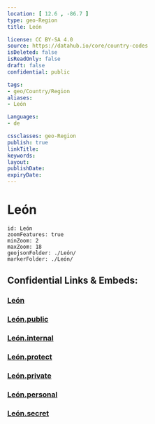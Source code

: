 ```yaml
---
location: [ 12.6 , -86.7 ] 
type: geo-Region
title: León

license: CC BY-SA 4.0
source: https://datahub.io/core/country-codes
isDeleted: false
isReadOnly: false
draft: false
confidential: public

tags:
- geo/Country/Region
aliases:
- León

Languages:
- de

cssclasses: geo-Region
publish: true
linkTitle: 
keywords: 
layout: 
publishDate: 
expiryDate: 
---
```


# León

```leaflet
id: León
zoomFeatures: true 
minZoom: 2 
maxZoom: 18
geojsonFolder: ./León/
markerFolder: ./León/
```


## Confidential Links & Embeds: 

### [León](/_Standards/Earth/Continent/America~Central/Nicaragua/departments~Nicaragua/León.md) 

### [León.public](/_public/Earth/Continent/America~Central/Nicaragua/departments~Nicaragua/León.public.md) 

### [León.internal](/_internal/Earth/Continent/America~Central/Nicaragua/departments~Nicaragua/León.internal.md) 

### [León.protect](/_protect/Earth/Continent/America~Central/Nicaragua/departments~Nicaragua/León.protect.md) 

### [León.private](/_private/Earth/Continent/America~Central/Nicaragua/departments~Nicaragua/León.private.md) 

### [León.personal](/_personal/Earth/Continent/America~Central/Nicaragua/departments~Nicaragua/León.personal.md) 

### [León.secret](/_secret/Earth/Continent/America~Central/Nicaragua/departments~Nicaragua/León.secret.md)

